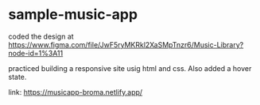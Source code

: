 # sample-music-app
coded the design at https://www.figma.com/file/JwF5ryMKRkl2XaSMpTnzr6/Music-Library?node-id=1%3A11


practiced building a responsive site usig html and css. Also added a hover state.

link:  https://musicapp-broma.netlify.app/
